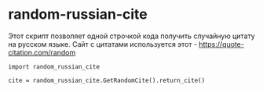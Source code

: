 # random-russian-cite
Этот скрипт позволяет одной строчкой кода получить случайную цитату на русском языке. Сайт с цитатами используется этот - https://quote-citation.com/random

`import random_russian_cite`

`cite = random_russian_cite.GetRandomCite().return_cite()`